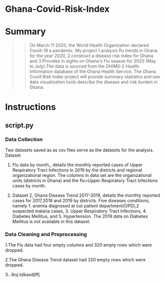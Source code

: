 # Ghana-Covid-Risk-Index

# **Summary**  

>>On March 11 2020, the World Health Organization declared Covid-19 a pandemic. My project 1.analysis flu trends in Ghana for the year 2020, 2.construct a disease risk index for Ghana and 3.Provides in sights on Ghana's Flu season for 2020 (May to July).The data is sourced from the DHIMS-2 Health information database of the Ghana Health Service. The Ghana Covid Risk Index project will provide summary statistics and use data visualization tools describe the disease and risk burden in Ghana.


#  **Instructions**


## **script.py**


### **Data Collection**
Two datasets saved as as csv files serve as the datasets for the analysis. Dataset
1. Flu data by month,, details the monthly reported cases of Upper Respiratory Tract Infections in 2019 by the districts and regional organizational region. The columns in data set are the organizational units (districts in Ghana) and the flu=Upper Respiratory Tract Infections cases by month.

2. Dataset 2, Ghana Disease Trend 2017-2019, details the monthly reported cases for 2017,2018 and 2019 by districts. Five diseases conditions, namely 1. anemia diagnosed at out patient department(OPD),2 suspected malaria cases, 3. Upper Respiratory Tract Infections, 4. Diabetes Mellitus, and 5. Hypertension. The 2019 data on Diabetes Mellitus is not available in this dataset.



### **Data Cleaning and Preprocessing**
1.The Flu data had four empty columns and 320 empty rows which were dropped.

2.The Ghana Disease Trend dataset had 320 empty rows which were dropped.

3...lksj kjlkasdjlffj
